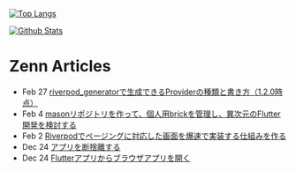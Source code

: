 [![Top Langs](https://github-readme-stats.vercel.app/api/top-langs?username=K9i-0&langs_count=8&layout=compact)](https://github.com/anuraghazra/github-readme-stats)

[![Github Stats](https://github-readme-stats.vercel.app/api?username=K9i-0&count_private=true&show_icons=true)](https://github.com/anuraghazra/github-readme-stats)

# Zenn Articles

<!-- profile updater begin: zenn -->
- Feb 27 [riverpod_generatorで生成できるProviderの種類と書き方（1.2.0時点）](https://zenn.dev/toridori/articles/754f097b86911e)
- Feb 4 [masonリポジトリを作って、個人用brickを管理し、異次元のFlutter開発を検討する](https://zenn.dev/toridori/articles/859aa1999ece9a)
- Feb 2 [Riverpodでページングに対応した画面を爆速で実装する仕組みを作る](https://zenn.dev/toridori/articles/b8c333e1bb8b9b)
- Dec 24 [アプリを断捨離する](https://zenn.dev/k9i/articles/1c370730e036aa)
- Dec 24 [Flutterアプリからブラウザアプリを開く](https://zenn.dev/k9i/articles/0bdfdd107e8aa5)
<!-- profile updater end: zenn -->

<!--
**K9i-0/K9i-0** is a ✨ _special_ ✨ repository because its `README.md` (this file) appears on your GitHub profile.

Here are some ideas to get you started:

- 🔭 I’m currently working on ...
- 🌱 I’m currently learning ...
- 👯 I’m looking to collaborate on ...
- 🤔 I’m looking for help with ...
- 💬 Ask me about ...
- 📫 How to reach me: ...
- 😄 Pronouns: ...
- ⚡ Fun fact: ...
-->
